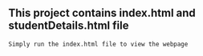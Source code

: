 ## This project contains index.html and studentDetails.html file

```Simply run the index.html file to view the webpage```